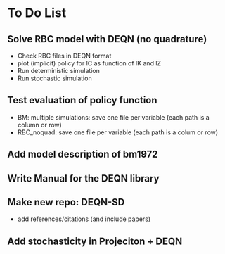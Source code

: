 # To Do List

## Solve RBC model with DEQN (no quadrature)
- Check RBC files in DEQN format
- plot (implicit) policy for lC as function of lK and lZ
- Run deterministic simulation
- Run stochastic simulation

## Test evaluation of policy function
- BM: multiple simulations: save one file per variable (each path is a column or row)
- RBC_noquad: save one file per variable (each path is a colum or row)

## Add model description of bm1972

##  Write Manual for the DEQN library

## Make new repo: DEQN-SD
- add references/citations (and include papers)


## Add stochasticity in Projeciton + DEQN